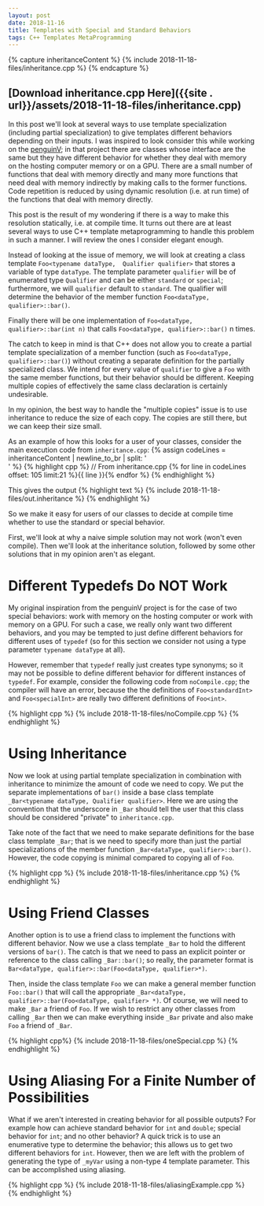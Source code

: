 ```yaml
---
layout: post
date: 2018-11-16
title: Templates with Special and Standard Behaviors 
tags: C++ Templates MetaProgramming
---
```

{% capture inheritanceContent %}
    {% include 2018-11-18-files/inheritance.cpp %}
{% endcapture %}

## [Download inheritance.cpp Here]({{site . url}}/assets/2018-11-18-files/inheritance.cpp)

In this post we'll look at several ways to use template specialization (including partial specialization)
to give templates different behaviors depending on their inputs. I was inspired to look consider this while
working on the [penguinV](https://github.com/ihhub/penguinV); in that project there are classes whose
interface are the same but they have different behavior for whether they deal with memory on the hosting computer
memory or on a GPU. There are a small number of functions that deal with memory directly and many more functions
that need deal with memory indirectly by making calls to the former functions. Code repetition is reduced by
using dynamic resolution (i.e. at run time) of the functions that deal with memory directly. 

This post is the result of my wondering if there is a way to make this resolution statically, i.e. at compile
time. It turns out there are at least several ways to use C++ template metaprogramming to handle this
problem in such a manner. I will review the ones I consider elegant enough. 

Instead of looking at the issue of memory, we will look at creating a class template `Foo<typename dataType, 
Qualifier qualifier>`
that stores a variable of type `dataType`. The template parameter `qualifier` will be of enumerated type `Qualifier`
and can be either `standard` or `special`; furthermore, we will `qualifier` default to `standard`. The qualifier
will determine the behavior of the member function `Foo<dataType, qualifier>::bar()`. 

Finally there will be one implementation of `Foo<dataType, qualifier>::bar(int n)` that calls `Foo<dataType, qualifier>::bar()` n times.

The catch to keep in mind is that C++ does not allow you to create a partial template specialization of a member
function (such as `Foo<dataType, qualifier>::bar()`) without creating a separate definition for the partially
specialized class. We intend for every value of `qualifier` to give a `Foo` with the same member functions, 
but their behavior should be different. Keeping multiple copies of effectively the same class declaration
is certainly undesirable. 

In my opinion, the best way to handle the "multiple copies" issue is to use inheritance to reduce the size of each
copy. The copies are still there, but we can keep their size small. 

As an example of how this looks for a user of your classes, consider the main execution code from `inheritance.cpp`:
{% assign codeLines = inheritanceContent | newline_to_br | split: '<br />' %}
{% highlight cpp %}
// From inheritance.cpp 
{% for line in codeLines offset: 105 limit:21 %}{{ line }}{% endfor %}
{% endhighlight %}

This gives the output
{% highlight text %}
{% include 2018-11-18-files/out.inheritance %}
{% endhighlight %}

So we make it easy for users of our classes to decide at compile time whether to use the standard or special
behavior.

First, we'll look at why a naive simple solution may not work (won't even compile). 
Then we'll look at the inheritance solution, followed by some other solutions that in my opinion aren't as 
elegant.

# Different Typedefs Do NOT Work

My original inspiration from the penguinV project is for the case of two special behaviors: work with memory
on the hosting computer or work with memory on a GPU. For such a case, we really only want two different
behaviors, and you may be tempted to just define different behaviors for different uses of `typedef` (so for this
section we consider not using a type parameter `typename dataType` at all). 

However, remember that `typedef` really just creates type synonyms; so it may not be possible to define
different behavior for different instances of `typedef`. For example, consider the following code 
from `noCompile.cpp`; the compiler will have an error, because the the definitions of `Foo<standardInt>` and
`Foo<specialInt>` are really two different definitions of `Foo<int>`. 

{% highlight cpp %}
{% include 2018-11-18-files/noCompile.cpp %}
{% endhighlight %}

# Using Inheritance

Now we look at using partial template specialization in combination with inheritance to minimize the amount
of code we need to copy. We put the separate implementations of `bar()` inside a base class template
`_Bar<typename dataType, Qualifier qualifier>`. Here we are using the convention that the 
underscore in `_Bar` should tell the user that this class should be considered 
"private" to `inheritance.cpp`.

 Take note of the fact that we need to make separate 
definitions for the base class template `_Bar`; that is we need to specify more than just the 
partial specializations of the member function `_Bar<dataType, qualifier>::bar()`. However, the code copying
is minimal compared to copying all of `Foo`. 

{% highlight cpp %}
{% include 2018-11-18-files/inheritance.cpp %}
{% endhighlight %}

# Using Friend Classes

Another option is to use a friend class to implement the functions with different behavior. Now we use
a class template `_Bar` to hold the different versions of `bar()`. The catch is that we need to pass
an explicit pointer or reference to the class calling `_Bar::bar()`; so really, the parameter format is 
`Bar<dataType, qualifier>::bar(Foo<dataType, qualifier>*)`. 

Then, inside the class template `Foo` we can make a general member function `Foo::bar()` that will call 
the appropriate `_Bar<dataType, qualifier>::bar(Foo<dataType, qualifier> *)`. Of course, we will need
to make `_Bar` a friend of `Foo`. If we wish to restrict any other classes from calling `_Bar` then we
can make everything inside `_Bar` private and also make `Foo` a friend of `_Bar`. 

{% highlight cpp%}
{% include 2018-11-18-files/oneSpecial.cpp %}
{% endhighlight %}

# Using Aliasing For a Finite Number of Possibilities

What if we aren't interested in creating behavior for all possible outputs? For example how can achieve
standard behavior for `int` and `double`; special behavior for `int`; and no other behavior? A quick trick
is to use an enumerative type to determine the behavior; this allows us to get two different behaviors for
`int`. However, then we are left with the problem of generating the type of `_myVar` using a non-type 4
template parameter. This can be accomplished using aliasing. 

{% highlight cpp %}
{% include 2018-11-18-files/aliasingExample.cpp %}
{% endhighlight %}
